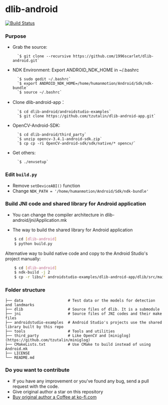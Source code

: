 # dlib-android

[![Build Status](https://travis-ci.org/tzutalin/dlib-android.png)](https://travis-ci.org/tzutalin/dlib-android)

### Purpose

* Grab the source:
	
		`$ git clone --recursive https://github.com/1996scarlet/dlib-android.git`
	    
* NDK Environment: Export ANDROID_NDK_HOME in ~/.bashrc

		`$ sudo gedit ~/.bashrc`
		`$ export ANDROID_NDK_HOME=/home/humanmotion/Android/Sdk/ndk-bundle`
		`$ source ~/.bashrc`
     
* Clone dlib-android-app：

		`$ cd dlib-android/androidstudio-examples`
		`$ git clone https://github.com/tzutalin/dlib-android-app.git`
     
* OpenCV-Android-SDK: 

		`$ cd dlib-android/third_party`
		`$ unzip opencv-3.4.1-android-sdk.zip`
		`$ cp cp -ri OpenCV-android-sdk/sdk/native/* opencv/`

* Get others:
	
		`$ ./envsetup`

### Edit `build.py`

* Remove `setDeviceABI()` function
* Change `NDK_PATH = '/home/humanmotion/Android/Sdk/ndk-bundle'`

### Build JNI code and shared library for Android application
* You can change the compiler architecture in dlib-android/jni/Application.mk

* The way to build the shared library for Android application

```sh
    $ cd [dlib-android]
    $ python build.py
```

Alternative way to build native code and copy to the Android Studio's project manually:
```sh
    $ cd [dlib-android]
    $ ndk-build -j 2
    $ cp -r libs/* androidstudio-examples/dlib-android-app/dlib/src/main/jniLibs
```

### Folder structure

```
├── data                    # Test data or the models for detection and landmarks
├── dlib                    # Source files of dlib. It is a submodule
├── jni                     # Source files of JNI codes and their make files
├── androidstudio-examples  # Android Studio's projects use the shared library built by this repo
├── tools                   # Tools and utilities
├── third_party             # Like OpenCV and [miniglog](https://github.com/tzutalin/miniglog)
├── CMakeLists.txt          # Use CMake to build instead of using Android.mk
├── LICENSE
└── README.md
```

### Do you want to contribute
 * If you have any improvement or you've found any bug, send a pull request with the code.
 * Give original author a star on this repository
 * <a href='https://ko-fi.com/A4263TV2' target='_blank'>Buy original author a Coffee at ko-fi.com</a>
